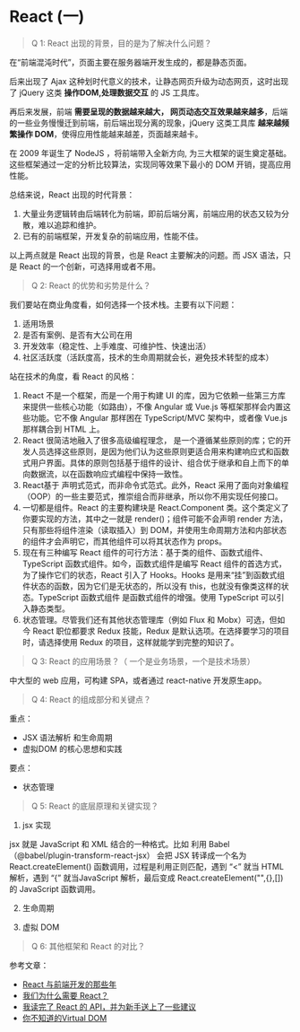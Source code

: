 # React (一)

> Q 1: React 出现的背景，目的是为了解决什么问题？

在“前端混沌时代”，页面主要在服务器端开发生成的，都是静态页面。

后来出现了 Ajax 这种划时代意义的技术，让静态网页升级为动态网页，这时出现了 jQuery 这类 **操作DOM,处理数据交互** 的 JS 工具库。

再后来发展，前端 **需要呈现的数据越来越大， 网页动态交互效果越来越多**，后端的一些业务慢慢迁到前端，前后端出现分离的现象，jQuery 这类工具库 **越来越频繁操作 DOM**，使得应用性能越来越差，页面越来越卡。

在 2009 年诞生了 NodeJS ，将前端带入全新方向, 为三大框架的诞生奠定基础。这些框架通过一定的分析比较算法，实现同等效果下最小的 DOM 开销，提高应用性能。

总结来说，React 出现的时代背景：

1. 大量业务逻辑转由后端转化为前端，即前后端分离，前端应用的状态又较为分散，难以追踪和维护。
2. 已有的前端框架，开发复杂的前端应用，性能不佳。

以上两点就是 React 出现的背景，也是 React 主要解决的问题。而 JSX 语法，只是 React 的一个创新，可选择用或者不用。


> Q 2: React 的优势和劣势是什么？ 


我们要站在商业角度看，如何选择一个技术栈。主要有以下问题：
1. 适用场景
2. 是否有案例、是否有大公司在用
3. 开发效率（稳定性、上手难度、可维护性、快速出活）
4. 社区活跃度（活跃度高，技术的生命周期就会长，避免技术转型的成本）

站在技术的角度，看 React 的风格：

1. React 不是一个框架，而是一个用于构建 UI 的库，因为它依赖一些第三方库来提供一些核心功能（如路由），不像 Angular 或 Vue.js 等框架那样会内置这些功能。它不像 Angular 那样困在 TypeScript/MVC 架构中，或者像 Vue.js 那样耦合到 HTML 上。
2. React 很简洁地融入了很多高级编程理念， 是一个遵循某些原则的库；它的开发人员选择这些原则，是因为他们认为这些原则更适合用来构建响应式和函数式用户界面。具体的原则包括基于组件的设计、组合优于继承和自上而下的单向数据流，以在函数响应式编程中保持一致性。
3. React基于 声明式范式，而非命令式范式。此外，React 采用了面向对象编程（OOP）的一些主要范式，推崇组合而非继承，所以你不用实现任何接口。
4. 一切都是组件。React 的主要构建块是 React.Component 类。这个类定义了你要实现的方法，其中之一就是 render()；组件可能不会声明 render 方法，只有那些将组件渲染（读取插入）到 DOM，并使用生命周期方法和内部状态的组件才会声明它，而其他组件可以将其状态作为 props。
5. 现在有三种编写 React 组件的可行方法：基于类的组件、函数式组件、TypeScript 函数式组件。如今，函数式组件是编写 React 组件的首选方式，为了操作它们的状态，React 引入了 Hooks。Hooks 是用来“挂”到函数式组件状态的函数，因为它们是无状态的，所以没有 this，也就没有像类这样的状态。TypeScript 函数式组件 是函数式组件的增强。使用 TypeScript 可以引入静态类型。
6. 状态管理。尽管我们还有其他状态管理库（例如 Flux 和 Mobx）可选，但如今 React 职位都要求 Redux 技能，Redux 是默认选项。在选择要学习的项目时，请选择使用 Redux 的项目，这样就能学到完整的知识了。


> Q 3: React 的应用场景？（ 一个是业务场景，一个是技术场景）

中大型的 web 应用，可构建 SPA，或者通过 react-native 开发原生app。 

 
> Q 4: React 的组成部分和关键点？

重点：
- JSX 语法解析 和生命周期
- 虚拟DOM 的核心思想和实践

要点：
- 状态管理




> Q 5: React 的底层原理和关键实现？

1. jsx 实现

jsx 就是 JavaScript 和 XML 结合的一种格式。比如 利用 Babel（@babel/plugin-transform-react-jsx） 会把 JSX 转译成一个名为 React.createElement() 函数调用，过程是利用正则匹配，遇到 “<” 就当 HTML 解析，遇到 “{” 就当JavaScript 解析，最后变成 React.createElement("",{},[]) 的 JavaScript 函数调用。

2. 生命周期

3. 虚拟 DOM

> Q 6: 其他框架和 React 的对比？


参考文章： 

- [React 与前端开发的那些年](https://juejin.im/post/6850037275968536584)
- [我们为什么需要 React？](https://www.zhihu.com/question/47161776)
- [我读完了 React 的 API，并为新手送上了一些建议](https://www.infoq.cn/article/PetYpJPvl4X1qsYde4Jd)
- [你不知道的Virtual DOM](https://segmentfault.com/a/1190000016129036)

